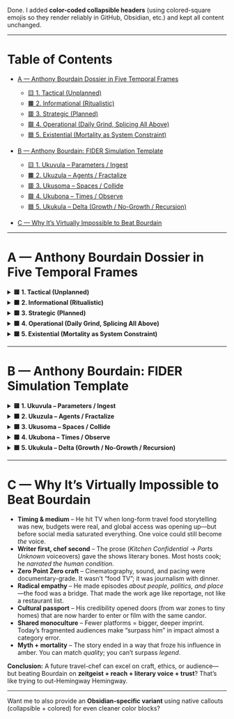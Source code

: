 Done. I added **color-coded collapsible headers** (using colored-square emojis so they render reliably in GitHub, Obsidian, etc.) and kept all content unchanged.

---

# Table of Contents

* [A — Anthony Bourdain Dossier in Five Temporal Frames](#a--anthony-bourdain-dossier-in-five-temporal-frames)

  * [🟨 1. Tactical (Unplanned)](#-1-tactical-unplanned)
  * [🟧 2. Informational (Ritualistic)](#-2-informational-ritualistic)
  * [🟥 3. Strategic (Planned)](#-3-strategic-planned)
  * [🟩 4. Operational (Daily Grind, Splicing All Above)](#-4-operational-daily-grind-splicing-all-above)
  * [🟦 5. Existential (Mortality as System Constraint)](#-5-existential-mortality-as-system-constraint)
* [B — Anthony Bourdain: FIDER Simulation Template](#b--anthony-bourdain-fider-simulation-template)

  * [🟨 1. Ukuvula – Parameters / Ingest](#-1-ukuvula--parameters--ingest)
  * [🟧 2. Ukuzula – Agents / Fractalize](#-2-ukuzula--agents--fractalize)
  * [🟥 3. Ukusoma – Spaces / Collide](#-3-ukusoma--spaces--collide)
  * [🟩 4. Ukubona – Times / Observe](#-4-ukubona--times--observe)
  * [🟦 5. Ukukula – Delta (Growth / No-Growth / Recursion)](#-5-ukukula--delta-growth--no-growth--recursion)
* [C — Why It’s Virtually Impossible to Beat Bourdain](#c--why-its-virtually-impossible-to-beat-bourdain)

---

# A — Anthony Bourdain Dossier in Five Temporal Frames

<details>
<summary><strong>🟨 1. Tactical (Unplanned)</strong></summary>

*Flash Decisions in Chaos** – Mid-service, Bourdain thrived in environments where the next 30 seconds could swing between disaster and genius.
- **Opportunistic Leaps** – Accepting a trip to Tokyo with minimal notice, agreeing to an unfamiliar food on camera, or walking into a stranger’s kitchen in a war zone.
- **Unrehearsed Truth-Telling** – His famous essays and interviews often contained unfiltered opinions, dropped into the public sphere without PR sanding down the edges.
- **The “Yes, and…” Reflex** – Bourdain operated like an improv actor in the world—see something, do it, own it.

</details>

<details>
<summary><strong>🟧 2. Informational (Ritualistic)</strong></summary>

- **Kitchen Mise en Place** – Knife laid just so, towels folded, oil bottle where muscle memory finds it—ritual as survival mechanism in professional cooking.
- **Cultural Repetition** – Returning to certain meals and rituals around the globe, like noodles in Hanoi, to anchor himself in the familiar while exploring the foreign.
- **Storytelling Cadence** – His shows carried a rhythm—arrival, immersion, reflection—mirroring the way chefs prepare, cook, and plate.
- **Cooks’ Lore** – Internalized oral histories of kitchens: superstitions, “rules” for prep, and unspoken hierarchies.

</details>

<details>
<summary><strong>🟥 3. Strategic (Planned)</strong></summary>

- **Career Pivoting** – Transition from back-of-house anonymity to literary breakout (*Kitchen Confidential*) was deliberate once the opportunity appeared.
- **Media Evolution** – Carefully chose to move from *A Cook’s Tour* to *No Reservations* to *Parts Unknown*, each expanding his cultural and political range.
- **Persona Management** – Maintained the “pirate chef” identity while subtly shifting into elder statesman of culinary diplomacy.
- **Location Selection** – Countries chosen for filming were strategic—mixing audience appeal, personal curiosity, and the chance to tell underrepresented stories.

</details>

<details>
<summary><strong>🟩 4. Operational (Daily Grind, Splicing All Above)</strong></summary>

- **Writing Discipline** – Even with constant travel, he wrote like a working journalist—deadlines met, drafts revised, voice consistent.
- **Constant Travel Loop** – Airports, hotel rooms, local contacts, shoots, interviews, meals—repeat, all stitched with improvisation when plans fell apart.
- **Hybridization** – A day might start with a pre-planned shoot, get interrupted by an unplanned market discovery, and end with late-night drinking rituals with locals.
- **Sustained Curiosity** – Maintained daily habit of asking new questions—about a dish, a person, a city—even when physically exhausted.

</details>

<details>
<summary><strong>🟦 5. Existential (Mortality as System Constraint)</strong></summary>

- **Physical Mortality** – Bourdain’s own life ended abruptly in 2018, underscoring the fragility of the systems he moved through—media, hospitality, and personal health.
- **Biological Clock of a Chef** – He understood the finite stamina of a body in kitchens, the eventual breakdown from years of abuse—caffeine, alcohol, late nights.
- **Cultural Ephemerality** – Many of the traditions he documented were already vanishing; he operated with urgency to capture them before they disappeared.
- **Narrative Finite Arc** – His storylines were always about impermanence—meals are eaten, conversations fade, moments are unrepeatable.
- **Computational Analogy** – Like a system with a fixed maximum runtime, he ran at full capacity knowing the clock couldn’t be stopped, only used well.

</details>

---

# B — Anthony Bourdain: FIDER Simulation Template

<details>
<summary><strong>🟨 1. Ukuvula – Parameters / Ingest</strong></summary>

**What raw inputs define the system?**

* Cultural Ingredients – Cuisines, languages, rituals, street markets, historical contexts.
* Persona Parameters – Pirate-chef ethos, curiosity, irreverence, authenticity index.
* Environmental Constraints – Kitchen heat, war zones, budget limits, production schedules.
* Temporal Frame Weights – Tactical spikes (chaos), Informational baselines (ritual), Strategic arcs (career pivots), Operational loops (daily grind), Existential decay (finite run-time).

**Simulation Input Variables:**

```json
{
  "locations": ["Hanoi", "Beirut", "Tokyo", "Queens"],
  "chef_ethos": ["irreverent", "empathetic", "risk-tolerant"],
  "time_distribution": {
    "tactical": 0.25,
    "informational": 0.2,
    "strategic": 0.2,
    "operational": 0.25,
    "existential": 0.1
  }
}
```

</details>

<details>
<summary><strong>🟧 2. Ukuzula – Agents / Fractalize</strong></summary>

**Who moves through the system, and at what scale?**

* Primary Agent – Anthony Bourdain archetype (drives curiosity + narrative tone).
* Secondary Agents – Chefs, fixers, local guides, producers, random locals.
* Nested Agents –

  * Micro: market vendors, sous chefs, dish-specific artisans.
  * Meso: restaurant ecosystems, production crews.
  * Macro: cultural diplomacy networks, media distribution channels.

**Fractal rule:** Every agent has its own temporal frame (Tactical → Existential) but scaled to their world.

</details>

<details>
<summary><strong>🟥 3. Ukusoma – Spaces / Collide</strong></summary>

**Where and how do agents interact?**

* Kitchen Heat Map – High collision zone: speed, improvisation, danger.
* Street Market Flow – Medium collision: trade, negotiation, sensory overload.
* Political Borderlands – High stakes: risk of shutdown, confrontation, revelation.
* Post-Service Bars – Informal collision: intimacy, truth-telling, alliances.

**Collision dynamics:**

* Elastic Collisions – Cultural exchange where both sides expand knowledge.
* Inelastic Collisions – Moments that absorb energy—injury, burnout, cultural friction.

</details>

<details>
<summary><strong>🟩 4. Ukubona – Times / Observe</strong></summary>

**What feedback loops emerge, and at what intervals?**

* Tactical Loop (random) – Sudden market find changes filming plan.
* Informational Loop (weekly) – Ritualized show segments (arrival → meal → reflection).
* Strategic Loop (quarterly) – Location planning and thematic arcs.
* Operational Loop (daily) – Travel → film → eat → write → repeat.
* Existential Loop (long-term) – Health decline, loss of crew members, end of cultural practices.

**Observation mode:**

* Monitor narrative arc entropy (how much chaos vs. order drives the day).
* Track agent fatigue vs. curiosity ratio over time.

</details>

<details>
<summary><strong>🟦 5. Ukukula – Delta (Growth / No-Growth / Recursion)</strong></summary>

**How does the system change with each cycle?**

* Growth Mode – Cultural empathy deepens, reach expands, cuisine knowledge diversifies.
* No-Growth Mode – Burnout, repetition, reliance on formula.
* Recursive Mode – Meta-awareness of the travel/food/document cycle becomes part of the narrative (Bourdain breaks the fourth wall).

**Delta Outputs:**

```json
{
  "empathy_index": +0.15,
  "burnout_index": -0.05,
  "audience_engagement": +0.2,
  "cultural_preservation_score": +0.3
}
```

</details>

---

# C — Why It’s Virtually Impossible to Beat Bourdain

- **Timing & medium** – He hit TV when long-form travel food storytelling was new, budgets were real, and global access was opening up—but before social media saturated everything. One voice could still become *the* voice.
- **Writer first, chef second** – The prose (*Kitchen Confidential* → *Parts Unknown* voiceovers) gave the shows literary bones. Most hosts cook; he *narrated the human condition*.
- **Zero Point Zero craft** – Cinematography, sound, and pacing were documentary-grade. It wasn’t “food TV”; it was journalism with dinner.
- **Radical empathy** – He made episodes *about people, politics, and place*—the food was a bridge. That made the work age like reportage, not like a restaurant list.
- **Cultural passport** – His credibility opened doors (from war zones to tiny homes) that are now harder to enter or film with the same candor.
- **Shared monoculture** – Fewer platforms = bigger, deeper imprint. Today’s fragmented audiences make “surpass him” in impact almost a category error.
- **Myth + mortality** – The story ended in a way that froze his influence in amber. You can match *quality*; you can’t surpass *legend*.

**Conclusion:**
A future travel-chef can excel on craft, ethics, or audience—but beating Bourdain on **zeitgeist + reach + literary voice + trust**? That’s like trying to out-Hemingway Hemingway.

---

Want me to also provide an **Obsidian-specific variant** using native callouts (collapsible + colored) for even cleaner color blocks?
